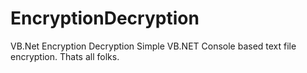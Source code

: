 # EncryptionDecryption
VB.Net Encryption Decryption 
Simple VB.NET Console based text file encryption.
Thats all folks.
